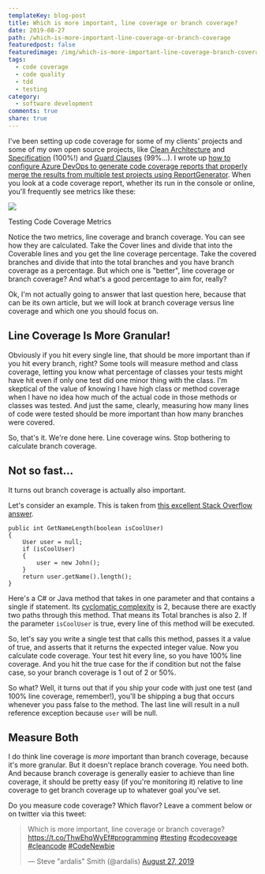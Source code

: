 ```yaml
---
templateKey: blog-post
title: Which is more important, line coverage or branch coverage?
date: 2019-08-27
path: /which-is-more-important-line-coverage-or-branch-coverage
featuredpost: false
featuredimage: /img/which-is-more-important-line-coverage-branch-coverage.png
tags:
  - code coverage
  - code quality
  - tdd
  - testing
category:
  - software development
comments: true
share: true
---
```


I've been setting up code coverage for some of my clients' projects and some of my own open source projects, like [Clean Architecture](https://github.com/ardalis/CleanArchitecture) and [Specification](https://github.com/ardalis/Specification) (100%!) and [Guard Clauses](https://github.com/ardalis/GuardClauses) (99%...). I wrote up [how to configure Azure DevOps to generate code coverage reports that properly merge the results from multiple test projects using ReportGenerator](https://ardalis.com/generate-code-coverage-reports-with-reportgenerator-in-azure-devops). When you look at a code coverage report, whether its run in the console or online, you'll frequently see metrics like these:

![](/img/image-5-coverage.png)

Testing Code Coverage Metrics

Notice the two metrics, line coverage and branch coverage. You can see how they are calculated. Take the Cover lines and divide that into the Coverable lines and you get the line coverage percentage. Take the covered branches and divide that into the total branches and you have branch coverage as a percentage. But which one is "better", line coverage or branch coverage? And what's a good percentage to aim for, really?

Ok, I'm not actually going to answer that last question here, because that can be its own article, but we will look at branch coverage versus line coverage and which one you should focus on.

## Line Coverage Is More Granular!

Obviously if you hit every single line, that should be more important than if you hit every branch, right? Some tools will measure method and class coverage, letting you know what percentage of classes your tests might have hit even if only one test did one minor thing with the class. I'm skeptical of the value of knowing I have high class or method coverage when I have no idea how much of the actual code in those methods or classes was tested. And just the same, clearly, measuring how many lines of code were tested should be more important than how many branches were covered.

So, that's it. We're done here. Line coverage wins. Stop bothering to calculate branch coverage.

## Not so fast...

It turns out branch coverage is actually also important.

Let's consider an example. This is taken from [this excellent Stack Overflow answer](https://stackoverflow.com/a/8229711).

```
public int GetNameLength(boolean isCoolUser)
{
    User user = null;
    if (isCoolUser)
    {
        user = new John(); 
    }
    return user.getName().length(); 
}
```

Here's a C# or Java method that takes in one parameter and that contains a single if statement. Its [cyclomatic complexity](https://ardalis.com/measuring-aggregate-complexity-in-software-applications) is 2, because there are exactly two paths through this method. That means its Total branches is also 2. If the parameter `isCoolUser` is true, every line of this method will be executed.

So, let's say you write a single test that calls this method, passes it a value of true, and asserts that it returns the expected integer value. Now you calculate code coverage. Your test hit every line, so you have 100% line coverage. And you hit the true case for the if condition but not the false case, so your branch coverage is 1 out of 2 or 50%.

So what? Well, it turns out that if you ship your code with just one test (and 100% line coverage, remember!), you'll be shipping a bug that occurs whenever you pass false to the method. The last line will result in a null reference exception because `user` will be null.

## Measure Both

I do think line coverage is _more_ important than branch coverage, because it's more granular. But it doesn't replace branch coverage. You need both. And because branch coverage is generally easier to achieve than line coverage, it should be pretty easy (if you're monitoring it) relative to line coverage to get branch coverage up to whatever goal you've set.

Do you measure code coverage? Which flavor? Leave a comment below or on twitter via this tweet:

<blockquote class="twitter-tweet"><p lang="en" dir="ltr">Which is more important, line coverage or branch coverage?<a href="https://t.co/ThwEhqWyEf">https://t.co/ThwEhqWyEf</a><a href="https://twitter.com/hashtag/programming?src=hash&amp;ref_src=twsrc%5Etfw">#programming</a> <a href="https://twitter.com/hashtag/testing?src=hash&amp;ref_src=twsrc%5Etfw">#testing</a> <a href="https://twitter.com/hashtag/codecoveage?src=hash&amp;ref_src=twsrc%5Etfw">#codecoveage</a> <a href="https://twitter.com/hashtag/cleancode?src=hash&amp;ref_src=twsrc%5Etfw">#cleancode</a> <a href="https://twitter.com/hashtag/CodeNewbie?src=hash&amp;ref_src=twsrc%5Etfw">#CodeNewbie</a></p>— Steve "ardalis" Smith (@ardalis) <a href="https://twitter.com/ardalis/status/1166466855416057858?ref_src=twsrc%5Etfw">August 27, 2019</a></blockquote>
<script async src="https://platform.twitter.com/widgets.js" charset="utf-8"></script>
